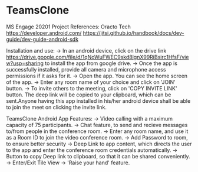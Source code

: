 # TeamsClone
MS Engage 20201 Project
References:
Oracto Tech
https://developer.android.com/
https://jitsi.github.io/handbook/docs/dev-guide/dev-guide-android-sdk

Installation and use:
-> In an android device, click on the drive link https://drive.google.com/file/d/1qNoWuFWEC9skd8lgnX99RiBsirc1HfsF/view?usp=sharing to install the app from google drive.
-> Once the app is successfully installed, provide all camera and microphone access permissions if it asks for it.
-> Open the app. You can see the home screen of the app.
-> Enter any room name of your choice and click on 'JOIN' button.
-> To invite others to the meeting, click on 'COPY  INVITE LINK' button. The deep link will be copied to your clipboard, which can be sent.Anyone having this app installed in his/her android device shall be able to join the meet on clicking the invite link.


TeamsClone Android App Features:
-> Video calling with a maximum capacity of 75 participants.
-> Chat feature, to send and recieve messages to/from people in the conference room.
-> Enter any room name, and use it as a Room ID to join the video conference room.
-> Add Password to room, to ensure better security
-> Deep Link to app content, which directs the user to the app and enter the conference room credentials automatically.
-> Button to copy Deep link to clipboard, so that it can be shared conveniently.
-> Enter/Exit Tile View
-> 'Raise your hand' feature.
